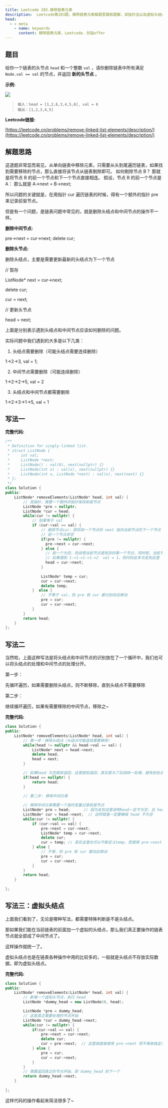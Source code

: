 ```yaml
---
title: Leetcode 203.移除链表元素
description:  Leetcode第203题，移除链表元素解题思路和题解，双指针法以及虚拟头结点
head:
  - - meta
    - name: keywords
      content: 移除链表元素、Leetcode、剑指offer
---
```



## 题目

给你一个链表的头节点 `head` 和一个整数 `val` ，请你删除链表中所有满足 `Node.val == val` 的节点，并返回 **新的头节点** 。

**示例:**

![](https://cdn.how2cs.cn/csguide/144851.png)

>```
>输入：head = [1,2,6,3,4,5,6], val = 6
>输出：[1,2,3,4,5]
>```

**Leetcode链接:**

[https://leetcode.cn/problems/remove-linked-list-elements/description/](https://leetcode.cn/problems/remove-linked-list-elements/description/)

## 解题思路

这道题非常显而易见，从单向链表中移除元素，只需要从头到尾遍历链表，如果找到需要移除的节点，那么直接将该节点从链表剔除即可。
如何剔除节点 B？
那就是将节点 B 的前一个节点和下一个节点直接相连。
假设，节点 B 的前一个节点是 A：
那么就是 
A->next = B->next;

所以问题的关键就是，在用指针 cur 遍历链表的时候，得有一个额外的指针 pre 来记录前驱节点。

但是有一个问题，是链表问题中常见的，就是删除头结点和中间节点的操作不一样。

**删除中间节点:**

pre->next = cur->next;
delete cur;

**删除头节点:**

删除头结点，主要是需要更新最新的头结点为下一个节点

// 暂存

ListNode* next = cur->next;

delete cur;

cur = next;

// 更新头节点

head = next;



上面是分别表示遇到头结点和中间节点应该如何删除的问题。



实际问题中我们遇到的大多是以下几类：



1. 头结点需要删除（可能头结点需要连续删除）

1->2->3, val = 1;

2. 中间节点需要删除（可能连续删除）

1->2->2->5, val = 2

3. 头结点和中间节点都需要删除

1->2->3->1->5, val = 1

## 写法一


**完整代码:**

```cpp
/**
 * Definition for singly-linked list.
 * struct ListNode {
 *     int val;
 *     ListNode *next;
 *     ListNode() : val(0), next(nullptr) {}
 *     ListNode(int x) : val(x), next(nullptr) {}
 *     ListNode(int x, ListNode *next) : val(x), next(next) {}
 * };
 */
class Solution {
public:
    ListNode* removeElements(ListNode* head, int val) {
        // 双指针，需要一个额外的指针保存前驱节点
        ListNode *pre = nullptr;
        ListNode *cur = head;
        while(cur != nullptr) {
            // 如果等于 val
            if (cur->val == val) {
                // 删除节点cur，即将前一个节点的 next 指向当前节点的下一个节点
                // 前一个节点非空
                if(pre != nullptr) {
                  pre->next = cur->next;
                } else {
                  // 前一个为空，则说明当前节点是现存的第一个节点，同时呢，当前节点又会被删除，所以新链表的头结点，一定是下一个节点（）
                  // 如果遇到 1->1->1->1->2  val = 1，则代码会多次走到这里
                  head = cur->next;
                }
                
                ListNode* temp = cur;
                cur = cur->next;
                delete temp;
            }  else {
                // 不等于 val，则 pre 和 cur 都分别向后移动
                pre = cur;
                cur = cur->next;
            }
        }
        return head;
    }
};
```



## 写法二

当然啦，上面这种写法是将头结点和中间节点的识别放在了一个循环中，我们也可以将头结点的处理和中间节点的处理分开。


第一步：

先循环遍历，如果需要删除头结点，则不断移除，直到头结点不需要移除

第二步：

继续循环遍历，如果有需要移除的中间节点，移除之~


**完整代码:**

```cpp
class Solution {
public:
    ListNode* removeElements(ListNode* head, int val) {
        // 第一步：移除头结点（头结点可能连续需要移除）
        while(head != nullptr && head->val == val) {
            ListNode* next = head->next;
            delete head;
            head = next;
        }

        // 如果head 为空提前返回，这里提前返回，其实是为了后续统一处理，避免到处去判断 head 是否为空
        if(head == nullptr) {
            return head;
        }

        // 第二步: 移除中间元素
        
        // 移除中间元素需要一个临时变量记录前驱节点
        ListNode* pre = head;      // 因为走到这里说明head一定不为空，且 head.val != val
        ListNode* cur = head->next;  // 这样赋值一定要确保 head 不为空
        while(cur != nullptr) {
            if (cur->val == val) {
                pre->next = cur->next;
                ListNode* temp = cur->next;
                delete cur;
                cur = temp; // 其实这里也可以不新定义temp，而使用 pre->next 这二者都是等价的，不过这样写更清晰
            } else {
                // 不等，则 pre 和 cur 都向后移动
                pre = cur;
                cur = cur->next;
            }
        }
        return head;
    }
    
};
```

## 写法三：虚拟头结点

上面我们看到了，无论是哪种写法，都需要特殊判断是不是头结点。

那如果我们能在当前链表的前面加一个虚拟的头结点，那么我们真正要操作的链表节点就全部成了中间节点了。

这样操作就统一了。

虚拟头结点也是在链表各种操作中用的比较多的，一般就是头结点不存放实际数据，即为虚拟头结点。


**完整代码:**
```cpp
class Solution {
public:
    ListNode* removeElements(ListNode* head, int val) {
        // 新增一个虚拟头节点，执行 head
        ListNode *dummy_head = new ListNode(0, head);

        ListNode *pre = dummy_head;
        // 这是真正需要处理的节点开始
        ListNode *cur = dummy_head->next;
        while(cur != nullptr) {
            if(cur->val == val) {
                pre->next = cur->next;
                delete cur;
                cur = pre->next;  // 这里就直接使用 pre->next 而不再单独定义一个临时变量
            } else {
                pre = cur;
                cur = cur->next;
            }
        }
        // 需要返回真正的节点开始，即 dummy_head 的下一个
        return dummy_head->next;
    }
    
};
```

这样代码的操作看起来简洁很多了~




